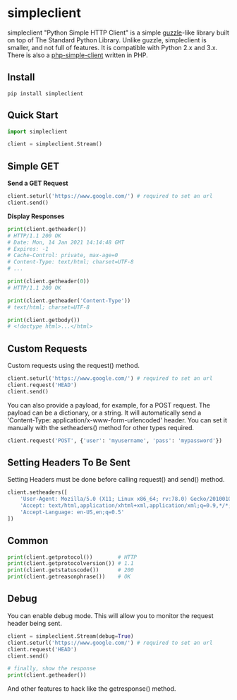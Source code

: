 # simpleclient
simpleclient "Python Simple HTTP Client" is a simple [guzzle](https://github.com/guzzle/guzzle)-like library built on top of The Standard Python Library. Unlike guzzle, simpleclient is smaller, and not full of features. It is compatible with Python 2.x and 3.x. There is also a [php-simple-client](https://github.com/nggit/php-simple-client) written in PHP.

## Install
```
pip install simpleclient
```
## Quick Start
```python
import simpleclient

client = simpleclient.Stream()
```
## Simple GET
**Send a GET Request**
```python
client.seturl('https://www.google.com/') # required to set an url
client.send()
```
**Display Responses**
```python
print(client.getheader())
# HTTP/1.1 200 OK
# Date: Mon, 14 Jan 2021 14:14:48 GMT
# Expires: -1
# Cache-Control: private, max-age=0
# Content-Type: text/html; charset=UTF-8
# ...

print(client.getheader(0))
# HTTP/1.1 200 OK

print(client.getheader('Content-Type'))
# text/html; charset=UTF-8

print(client.getbody())
# <!doctype html>...</html>
```
## Custom Requests
Custom requests using the request() method.
```python
client.seturl('https://www.google.com/') # required to set an url
client.request('HEAD')
client.send()
```
You can also provide a payload, for example, for a POST request. The payload can be a dictionary, or a string. It will automatically send a 'Content-Type: application/x-www-form-urlencoded' header. You can set it manually with the setheaders() method for other types required.
```python
client.request('POST', {'user': 'myusername', 'pass': 'mypassword'})
```
## Setting Headers To Be Sent
Setting Headers must be done before calling request() and send() method.
```python
client.setheaders([
    'User-Agent: Mozilla/5.0 (X11; Linux x86_64; rv:78.0) Gecko/20100101 Firefox/78.0',
    'Accept: text/html,application/xhtml+xml,application/xml;q=0.9,*/*;q=0.8',
    'Accept-Language: en-US,en;q=0.5'
])
```
## Common
```python
print(client.getprotocol())        # HTTP
print(client.getprotocolversion()) # 1.1
print(client.getstatuscode())      # 200
print(client.getreasonphrase())    # OK
```
## Debug
You can enable debug mode. This will allow you to monitor the request header being sent.
```python
client = simpleclient.Stream(debug=True)
client.seturl('https://www.google.com/') # required to set an url
client.request('HEAD')
client.send()

# finally, show the response
print(client.getheader())
```
And other features to hack like the getresponse() method.

